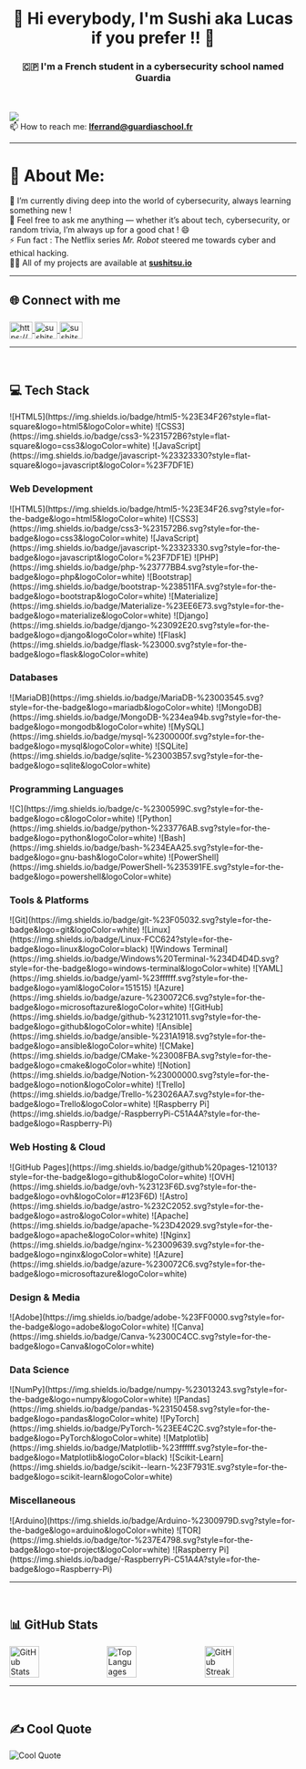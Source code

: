 <h1 align="center">👋 Hi everybody, I'm Sushi aka Lucas if you prefer !! 👋</h1>
<h3 align="center">🇨🇵 I'm a French student in a cybersecurity school named Guardia</h3>

<br>
<br>

<a href="https://visitcount.itsvg.in">
  <img src="https://visitcount.itsvg.in/api?id=Sushitsu&label=Secret%20Admirers&color=10&icon=7&pretty=false" />
</a>
<br>
📫 How to reach me: <a href="mailto:lferrand@guardiaschool.fr"><strong>lferrand@guardiaschool.fr</strong></a>

<hr>

# 💫 About Me:
🔭 I’m currently diving deep into the world of cybersecurity, always learning something new ! <br>
💬 Feel free to ask me anything — whether it’s about tech, cybersecurity, or random trivia, I’m always up for a good chat ! 😄 <br>
⚡ Fun fact : The Netflix series *Mr. Robot* steered me towards cyber and ethical hacking.<br>
👨‍💻 All of my projects are available at [**sushitsu.io**](https://freefrontend.com/assets/img/html-funny-404-pages/HTML-404-Error-Page.gif)

<hr>

<h2 align="left" style="margin-bottom: 25px;margin-top: 30px">🌐 Connect with me</h2>
<p align="left">
  <a href="https://linkedin.com/in/https://www.linkedin.com/in/lucasferrand/" target="blank">
    <img align="center" src="https://raw.githubusercontent.com/rahuldkjain/github-profile-readme-generator/master/src/images/icons/Social/linked-in-alt.svg" alt="https://www.linkedin.com/in/lucasferrand/" height="30" width="40"/>
  </a>
  <a href="https://discord.gg/sushitsu" target="blank">
    <img align="center" src="https://raw.githubusercontent.com/rahuldkjain/github-profile-readme-generator/master/src/images/icons/Social/discord.svg" alt="sushitsu" height="30" width="40" />
  </a>
  <a href="https://codepen.io/sushitsu" target="blank">
    <img align="center" src="https://raw.githubusercontent.com/rahuldkjain/github-profile-readme-generator/master/src/images/icons/Social/codepen.svg" alt="sushitsu" height="30" width="40"/>
  </a>
</p>

<hr>
<br>

<h2 align="left">💻 Tech Stack</h2>
![HTML5](https://img.shields.io/badge/html5-%23E34F26?style=flat-square&logo=html5&logoColor=white)
![CSS3](https://img.shields.io/badge/css3-%231572B6?style=flat-square&logo=css3&logoColor=white)
![JavaScript](https://img.shields.io/badge/javascript-%23323330?style=flat-square&logo=javascript&logoColor=%23F7DF1E)


<h3 align="left">Web Development</h3>
<p>
  ![HTML5](https://img.shields.io/badge/html5-%23E34F26.svg?style=for-the-badge&logo=html5&logoColor=white)
  ![CSS3](https://img.shields.io/badge/css3-%231572B6.svg?style=for-the-badge&logo=css3&logoColor=white)
  ![JavaScript](https://img.shields.io/badge/javascript-%23323330.svg?style=for-the-badge&logo=javascript&logoColor=%23F7DF1E)
  ![PHP](https://img.shields.io/badge/php-%23777BB4.svg?style=for-the-badge&logo=php&logoColor=white)
  ![Bootstrap](https://img.shields.io/badge/bootstrap-%238511FA.svg?style=for-the-badge&logo=bootstrap&logoColor=white)
  ![Materialize](https://img.shields.io/badge/Materialize-%23EE6E73.svg?style=for-the-badge&logo=materialize&logoColor=white)
  ![Django](https://img.shields.io/badge/django-%23092E20.svg?style=for-the-badge&logo=django&logoColor=white)
  ![Flask](https://img.shields.io/badge/flask-%23000.svg?style=for-the-badge&logo=flask&logoColor=white)
</p>

<h3 align="left">Databases</h3>
<p>
  ![MariaDB](https://img.shields.io/badge/MariaDB-%23003545.svg?style=for-the-badge&logo=mariadb&logoColor=white)
  ![MongoDB](https://img.shields.io/badge/MongoDB-%234ea94b.svg?style=for-the-badge&logo=mongodb&logoColor=white)
  ![MySQL](https://img.shields.io/badge/mysql-%2300000f.svg?style=for-the-badge&logo=mysql&logoColor=white)
  ![SQLite](https://img.shields.io/badge/sqlite-%23003B57.svg?style=for-the-badge&logo=sqlite&logoColor=white)
</p>

<h3 align="left">Programming Languages</h3>
<p>
  ![C](https://img.shields.io/badge/c-%2300599C.svg?style=for-the-badge&logo=c&logoColor=white)
  ![Python](https://img.shields.io/badge/python-%233776AB.svg?style=for-the-badge&logo=python&logoColor=white)
  ![Bash](https://img.shields.io/badge/bash-%234EAA25.svg?style=for-the-badge&logo=gnu-bash&logoColor=white)
  ![PowerShell](https://img.shields.io/badge/PowerShell-%235391FE.svg?style=for-the-badge&logo=powershell&logoColor=white)
</p>

<h3 align="left">Tools & Platforms</h3>
<p>
  ![Git](https://img.shields.io/badge/git-%23F05032.svg?style=for-the-badge&logo=git&logoColor=white)
  ![Linux](https://img.shields.io/badge/Linux-FCC624?style=for-the-badge&logo=linux&logoColor=black)
  ![Windows Terminal](https://img.shields.io/badge/Windows%20Terminal-%234D4D4D.svg?style=for-the-badge&logo=windows-terminal&logoColor=white)
  ![YAML](https://img.shields.io/badge/yaml-%23ffffff.svg?style=for-the-badge&logo=yaml&logoColor=151515)
  ![Azure](https://img.shields.io/badge/azure-%230072C6.svg?style=for-the-badge&logo=microsoftazure&logoColor=white)
  ![GitHub](https://img.shields.io/badge/github-%23121011.svg?style=for-the-badge&logo=github&logoColor=white)
  ![Ansible](https://img.shields.io/badge/ansible-%231A1918.svg?style=for-the-badge&logo=ansible&logoColor=white)
  ![CMake](https://img.shields.io/badge/CMake-%23008FBA.svg?style=for-the-badge&logo=cmake&logoColor=white)
  ![Notion](https://img.shields.io/badge/Notion-%23000000.svg?style=for-the-badge&logo=notion&logoColor=white)
  ![Trello](https://img.shields.io/badge/Trello-%23026AA7.svg?style=for-the-badge&logo=Trello&logoColor=white)
  ![Raspberry Pi](https://img.shields.io/badge/-RaspberryPi-C51A4A?style=for-the-badge&logo=Raspberry-Pi)
</p>

<h3 align="left">Web Hosting & Cloud</h3>
<p>
  ![GitHub Pages](https://img.shields.io/badge/github%20pages-121013?style=for-the-badge&logo=github&logoColor=white)
  ![OVH](https://img.shields.io/badge/ovh-%23123F6D.svg?style=for-the-badge&logo=ovh&logoColor=#123F6D)
  ![Astro](https://img.shields.io/badge/astro-%232C2052.svg?style=for-the-badge&logo=astro&logoColor=white)
  ![Apache](https://img.shields.io/badge/apache-%23D42029.svg?style=for-the-badge&logo=apache&logoColor=white)
  ![Nginx](https://img.shields.io/badge/nginx-%23009639.svg?style=for-the-badge&logo=nginx&logoColor=white)
  ![Azure](https://img.shields.io/badge/azure-%230072C6.svg?style=for-the-badge&logo=microsoftazure&logoColor=white)
</p>

<h3 align="left">Design & Media</h3>
<p>
  ![Adobe](https://img.shields.io/badge/adobe-%23FF0000.svg?style=for-the-badge&logo=adobe&logoColor=white)
  ![Canva](https://img.shields.io/badge/Canva-%2300C4CC.svg?style=for-the-badge&logo=Canva&logoColor=white)
</p>

<h3 align="left">Data Science</h3>
<p>
  ![NumPy](https://img.shields.io/badge/numpy-%23013243.svg?style=for-the-badge&logo=numpy&logoColor=white)
  ![Pandas](https://img.shields.io/badge/pandas-%23150458.svg?style=for-the-badge&logo=pandas&logoColor=white)
  ![PyTorch](https://img.shields.io/badge/PyTorch-%23EE4C2C.svg?style=for-the-badge&logo=PyTorch&logoColor=white)
  ![Matplotlib](https://img.shields.io/badge/Matplotlib-%23ffffff.svg?style=for-the-badge&logo=Matplotlib&logoColor=black)
  ![Scikit-Learn](https://img.shields.io/badge/scikit--learn-%23F7931E.svg?style=for-the-badge&logo=scikit-learn&logoColor=white)
</p>

<h3 align="left">Miscellaneous</h3>
<p>
  ![Arduino](https://img.shields.io/badge/Arduino-%2300979D.svg?style=for-the-badge&logo=arduino&logoColor=white)
  ![TOR](https://img.shields.io/badge/tor-%237E4798.svg?style=for-the-badge&logo=tor-project&logoColor=white)
  ![Raspberry Pi](https://img.shields.io/badge/-RaspberryPi-C51A4A?style=for-the-badge&logo=Raspberry-Pi)
</p>


<hr>
<br>

<h2 align="left">📊 GitHub Stats</h2>

<div style="display: flex; justify-content: space-between; flex-wrap: wrap;">
  <img src="https://github-readme-stats.vercel.app/api?username=Sushi&theme=radical&hide_border=false&include_all_commits=true&count_private=true" alt="GitHub Stats" style="width: 32%;">
  <img src="https://github-readme-stats.vercel.app/api/top-langs/?username=Sushi&theme=radical&hide_border=false&include_all_commits=true&count_private=true&layout=compact" alt="Top Languages" style="width: 32%;">
  <img src="https://github-readme-streak-stats.herokuapp.com/?user=Sushi&theme=radical&hide_border=false" alt="GitHub Streak" style="width: 32%;">
</div>

<hr>
<br>

<h2 align="left">✍️ Cool Quote</h2>
<img src="https://quotes-github-readme.vercel.app/api?type=horizontal&theme=tokyonight&quote=Every%20lock%20has%20a%20key,%20and%20every%20key%20has%20a%20lock.%20It%20is%20just%20a%20matter%20of%20finding%20it.&author=Arsène%20Lupin" alt="Cool Quote">
